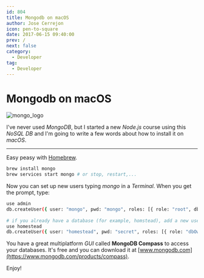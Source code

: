 ```yaml
---
id: 804
title: Mongodb on macOS
author: Jose Cerrejon
icon: pen-to-square
date: 2017-06-15 09:40:00
prev: /
next: false
category:
  - Developer
tag:
  - Developer
---
```


# Mongodb on macOS

![mongo_logo](/images/2016/06/mongo_logo.png)

I've never used *MongoDB*, but I started a new *Node.js* course using this *NoSQL DB* and I'm going to write a few words about how to install it on *macOS*.

- - -
Easy peasy with [Homebrew](https://brew.sh/).

```bash
brew install mongo
brew services start mongo # or stop, restart,...
```

Now you can set up new users typing *mongo* in a *Terminal*. When you get the prompt, type:

```bash
use admin
db.createUser({ user: "mongo", pwd: "mongo", roles: [{ role: "root", db: "admin" }] })
 
# if you already have a database (for example, homstead), add a new user with:
use homestead
db.createUser({ user: "homestead", pwd: "secret", roles: [{ role: "dbOwner", db: "homestead" }] }) 
```

You have a great multiplatform *GUI* called **MongoDB Compass** to access your databases. It's free and you can download it at [www.mongodb.com](https://www.mongodb.com/products/compass).

Enjoy!